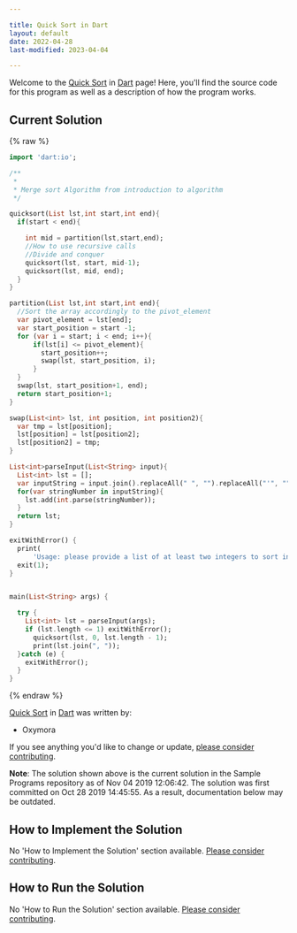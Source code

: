 ```yaml
---

title: Quick Sort in Dart
layout: default
date: 2022-04-28
last-modified: 2023-04-04

---
```


Welcome to the [Quick Sort](https://sampleprograms.io/projects/quick-sort) in [Dart](https://sampleprograms.io/languages/dart) page! Here, you'll find the source code for this program as well as a description of how the program works.

## Current Solution

{% raw %}

```dart
import 'dart:io';

/**
 *
 * Merge sort Algorithm from introduction to algorithm
 */

quicksort(List lst,int start,int end){
  if(start < end){

    int mid = partition(lst,start,end);
    //How to use recursive calls
    //Divide and conquer
    quicksort(lst, start, mid-1);
    quicksort(lst, mid, end);
  }
}

partition(List lst,int start,int end){
  //Sort the array accordingly to the pivot_element
  var pivot_element = lst[end];
  var start_position = start -1;
  for (var i = start; i < end; i++){
      if(lst[i] <= pivot_element){
        start_position++;
        swap(lst, start_position, i);
      }
  }
  swap(lst, start_position+1, end);
  return start_position+1;
}

swap(List<int> lst, int position, int position2){
  var tmp = lst[position];
  lst[position] = lst[position2];
  lst[position2] = tmp;
}

List<int>parseInput(List<String> input){
  List<int> lst = [];
  var inputString = input.join().replaceAll(" ", "").replaceAll("'", "").split(",");
  for(var stringNumber in inputString){
    lst.add(int.parse(stringNumber));
  }
  return lst;
}

exitWithError() {
  print(
      'Usage: please provide a list of at least two integers to sort in the format "1, 2, 3, 4, 5"');
  exit(1);
}


main(List<String> args) {

  try {
    List<int> lst = parseInput(args);
    if (lst.length <= 1) exitWithError();
      quicksort(lst, 0, lst.length - 1);
      print(lst.join(", "));
  }catch (e) {
    exitWithError();
  }
}
```

{% endraw %}

[Quick Sort](https://sampleprograms.io/projects/quick-sort) in [Dart](https://sampleprograms.io/languages/dart) was written by:

- Oxymora

If you see anything you'd like to change or update, [please consider contributing](https://github.com/TheRenegadeCoder/sample-programs).

**Note**: The solution shown above is the current solution in the Sample Programs repository as of Nov 04 2019 12:06:42. The solution was first committed on Oct 28 2019 14:45:55. As a result, documentation below may be outdated.

## How to Implement the Solution

No 'How to Implement the Solution' section available. [Please consider contributing](https://github.com/TheRenegadeCoder/sample-programs-website).

## How to Run the Solution

No 'How to Run the Solution' section available. [Please consider contributing](https://github.com/TheRenegadeCoder/sample-programs-website).